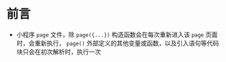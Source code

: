 # 前言

- 小程序 `page` 文件，除 `page({...})` 构造函数会在每次重新进入该 `page` 页面时，会重新执行， `page()` 外部定义的其他变量或函数，以及引入语句等代码块只会在初次解析时，执行一次